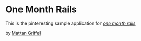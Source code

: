 # One Month Rails

This is the pinteresting sample application for 
[*one month rails*](http://onemonthrails.com)

by [Mattan Griffel](http://mattangriffel.com)
